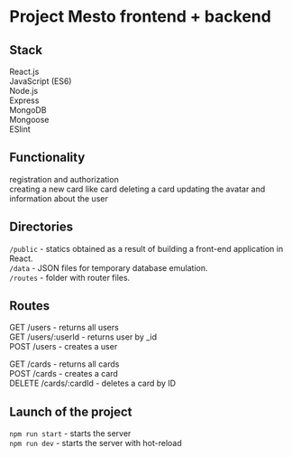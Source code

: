 # Project Mesto frontend + backend


## Stack
React.js  
JavaScript (ES6)  
Node.js  
Express  
MongoDB  
Mongoose  
ESlint  

## Functionality
registration and authorization  
creating a new card 
like card 
deleting a card 
updating the avatar and information about the user  

## Directories

`/public` - statics obtained as a result of building a front-end application in React.  
`/data` - JSON files for temporary database emulation.  
`/routes` - folder with router files.  
  
## Routes
GET /users - returns all users  
GET /users/:userId - returns user by _id  
POST /users - creates a user  

GET /cards - returns all cards  
POST /cards - creates a card  
DELETE /cards/:cardId - deletes a card by ID  


## Launch of the project

`npm run start` - starts the server  
`npm run dev` - starts the server with hot-reload   
